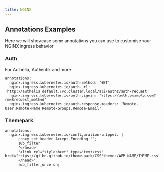```yaml
---
title: NGINX
---
```



## Annotations Examples

Here we will showcase some annotations you can use to customise your NGINX ingress behavior

### Auth

For Authelia, Authentik and more

```
annotations:
  nginx.ingress.kubernetes.io/auth-method: 'GET'
  nginx.ingress.kubernetes.io/auth-url: 'http://authelia.default.svc.cluster.local/api/authz/auth-request'
  nginx.ingress.kubernetes.io/auth-signin: 'https://auth.example.com?rm=$request_method'
  nginx.ingress.kubernetes.io/auth-response-headers: 'Remote-User,Remote-Name,Remote-Groups,Remote-Email'
```

### Themepark

```
annotations:
  nginx.ingress.kubernetes.io/configuration-snippet: |
      proxy_set_header Accept-Encoding "";
      sub_filter
      '</head>'
      '<link rel="stylesheet" type="text/css" href="https://gilbn.github.io/theme.park/CSS/themes/APP_NAME/THEME.css">
      </head>';
      sub_filter_once on;
```
